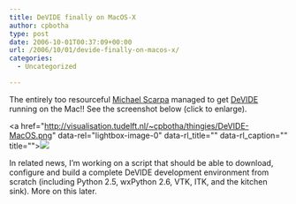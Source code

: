 ```yaml
---
title: DeVIDE finally on MacOS-X
author: cpbotha
type: post
date: 2006-10-01T00:37:09+00:00
url: /2006/10/01/devide-finally-on-macos-x/
categories:
  - Uncategorized

---
```

The entirely too resourceful [Michael Scarpa][1] managed to get [DeVIDE][2] running on the Mac!! See the screenshot below (click to enlarge).

<a href="http://visualisation.tudelft.nl/~cpbotha/thingies/DeVIDE-MacOS.png" data-rel="lightbox-image-0" data-rl\_title="" data-rl\_caption="" title="">![][3]</a>

In related news, I&#8217;m working on a script that should be able to download, configure and build a complete DeVIDE development environment from scratch (including Python 2.5, wxPython 2.6, VTK, ITK, and the kitchen sink). More on this later.

 [1]: http://staff.science.uva.nl/~mscarpa/
 [2]: http://visualisation.tudelft.nl/Projects/DeVIDE
 [3]: http://visualisation.tudelft.nl/~cpbotha/thingies/DeVIDE-MacOS-thumb.jpg